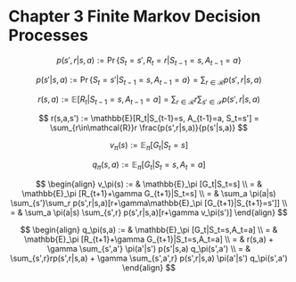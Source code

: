 # Chapter 3 Finite Markov Decision Processes

$$
p(s',r|s,a) := \Pr\{S_t=s', R_t=r | S_{t-1}=s, A_{t-1}=a\}
$$

$$
p(s'|s,a) := \Pr\{S_t=s'|S_{t-1}=s, A_{t-1}=a\} = \sum_{r\in\mathcal{R}} p(s',r|s,a)
$$

$$
r(s,a) := \mathbb{E}[R_t|S_{t-1}=s, A_{t-1}=a] = \sum_{r\in\mathcal{R}}r \sum_{s'\in\mathcal{S}} p(s',r|s,a)
$$

$$
r(s,a,s') := \mathbb{E}[R_t|S_{t-1}=s, A_{t-1}=a, S_t=s'] = \sum_{r\in\mathcal{R}}r \frac{p(s',r|s,a)}{p(s'|s,a)}
$$

$$
v_\pi(s) := \mathbb{E}_\pi [G_t|S_t=s]
$$

$$
q_\pi(s,a) := \mathbb{E}_\pi [G_t | S_t=s, A_t=a]
$$

$$
\begin{align}
v_\pi(s) := & \mathbb{E}_\pi [G_t|S_t=s] \\
          = & \mathbb{E}_\pi [R_{t+1}+\gamma G_{t+1}|S_t=s] \\
          = & \sum_a \pi(a|s) \sum_{s'}\sum_r p(s',r|s,a)[r+\gamma\mathbb{E}_\pi [G_{t+1}|S_{t+1}=s']] \\
          = & \sum_a \pi(a|s) \sum_{s',r} p(s',r|s,a)[r+\gamma v_\pi(s')] 
\end{align}
$$


$$
\begin{align}
q_\pi(s,a) := & \mathbb{E}_\pi [G_t|S_t=s,A_t=a] \\
            = & \mathbb{E}_\pi [R_{t+1}+\gamma G_{t+1}|S_t=s,A_t=a] \\
            = & r(s,a) + \gamma \sum_{s',a'} \pi(a'|s') p(s'|s,a) q_\pi(s',a') \\
            = & \sum_{s',r}rp(s',r|s,a) + \gamma \sum_{s',a',r}  p(s',r|s,a) \pi(a'|s') q_\pi(s',a')
\end{align}
$$
